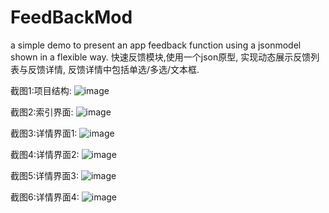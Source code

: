 # FeedBackMod
a simple demo to present an app feedback function using a jsonmodel shown in a flexible way.
快速反馈模块,使用一个json原型, 实现动态展示反馈列表与反馈详情, 反馈详情中包括单选/多选/文本框.


截图1:项目结构:
![image](https://github.com/xiaosao6/FeedBackMod/blob/master/mdimgs/porj.png)

截图2:索引界面:
![image](https://github.com/xiaosao6/FeedBackMod/blob/master/mdimgs/indexpage.png)

截图3:详情界面1:
![image](https://github.com/xiaosao6/FeedBackMod/blob/master/mdimgs/detailpage1.png)

截图4:详情界面2:
![image](https://github.com/xiaosao6/FeedBackMod/blob/master/mdimgs/detailpage2.png)

截图5:详情界面3:
![image](https://github.com/xiaosao6/FeedBackMod/blob/master/mdimgs/detailpage3.png)

截图6:详情界面4:
![image](https://github.com/xiaosao6/FeedBackMod/blob/master/mdimgs/detailpage4.png)
